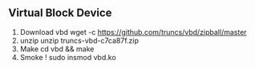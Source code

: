 Virtual Block Device
------------------------

1) Download vbd 
    wget -c https://github.com/truncs/vbd/zipball/master
2) unzip 
    unzip truncs-vbd-c7ca87f.zip
3) Make
    cd vbd && make
4) Smoke !
    sudo insmod vbd.ko
